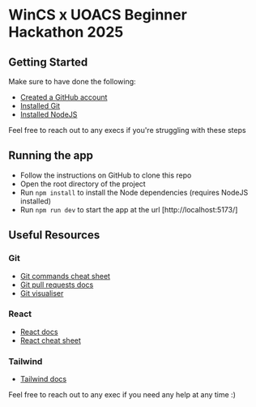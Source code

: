 # WinCS x UOACS Beginner Hackathon 2025

## Getting Started
Make sure to have done the following:
- [Created a GitHub account](https://docs.github.com/en/get-started )
- [Installed Git](https://github.com/git-guides/install-git)
- [Installed NodeJS](https://nodejs.org/en/download)

Feel free to reach out to any execs if you're struggling with these steps

## Running the app
- Follow the instructions on GitHub to clone this repo
- Open the root directory of the project
- Run `npm install` to install the Node dependencies (requires NodeJS installed)
- Run `npm run dev` to start the app at the url [http://localhost:5173/]

## Useful Resources
### Git
- [Git commands cheat sheet](https://education.github.com/git-cheat-sheet-education.pdf)
- [Git pull requests docs](https://docs.github.com/en/pull-requests/collaborating-with-pull-requests/proposing-changes-to-your-work-with-pull-requests/creating-a-pull-request)
- [Git visualiser](https://learngitbranching.js.org/)

### React
- [React docs](https://react.dev/learn)
- [React cheat sheet](https://www.freecodecamp.org/news/the-react-cheatsheet/)

### Tailwind
- [Tailwind docs](https://tailwindcss.com/)

Feel free to reach out to any exec if you need any help at any time :)
